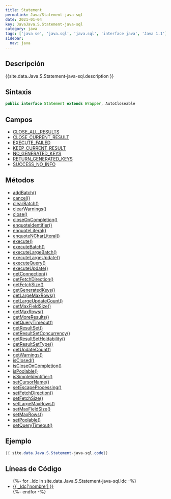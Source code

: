 ```yaml
---
title: Statement
permalink: Java/Statement-java-sql
date: 2021-01-04
key: JavaJava.S.Statement-java-sql
category: java
tags: ['java se', 'java.sql', 'java.sql', 'interface java', 'Java 1.1']
sidebar: 
  nav: java
---
```


## Descripción
{{site.data.Java.S.Statement-java-sql.description }}

## Sintaxis
~~~java
public interface Statement extends Wrapper, AutoCloseable
~~~

## Campos
* [CLOSE_ALL_RESULTS](/Java/Statement-java-sql/CLOSE_ALL_RESULTS)
* [CLOSE_CURRENT_RESULT](/Java/Statement-java-sql/CLOSE_CURRENT_RESULT)
* [EXECUTE_FAILED](/Java/Statement-java-sql/EXECUTE_FAILED)
* [KEEP_CURRENT_RESULT](/Java/Statement-java-sql/KEEP_CURRENT_RESULT)
* [NO_GENERATED_KEYS](/Java/Statement-java-sql/NO_GENERATED_KEYS)
* [RETURN_GENERATED_KEYS](/Java/Statement-java-sql/RETURN_GENERATED_KEYS)
* [SUCCESS_NO_INFO](/Java/Statement-java-sql/SUCCESS_NO_INFO)

## Métodos
* [addBatch()](/Java/Statement-java-sql/addBatch)
* [cancel()](/Java/Statement-java-sql/cancel)
* [clearBatch()](/Java/Statement-java-sql/clearBatch)
* [clearWarnings()](/Java/Statement-java-sql/clearWarnings)
* [close()](/Java/Statement-java-sql/close)
* [closeOnCompletion()](/Java/Statement-java-sql/closeOnCompletion)
* [enquoteIdentifier()](/Java/Statement-java-sql/enquoteIdentifier)
* [enquoteLiteral()](/Java/Statement-java-sql/enquoteLiteral)
* [enquoteNCharLiteral()](/Java/Statement-java-sql/enquoteNCharLiteral)
* [execute()](/Java/Statement-java-sql/execute)
* [executeBatch()](/Java/Statement-java-sql/executeBatch)
* [executeLargeBatch()](/Java/Statement-java-sql/executeLargeBatch)
* [executeLargeUpdate()](/Java/Statement-java-sql/executeLargeUpdate)
* [executeQuery()](/Java/Statement-java-sql/executeQuery)
* [executeUpdate()](/Java/Statement-java-sql/executeUpdate)
* [getConnection()](/Java/Statement-java-sql/getConnection)
* [getFetchDirection()](/Java/Statement-java-sql/getFetchDirection)
* [getFetchSize()](/Java/Statement-java-sql/getFetchSize)
* [getGeneratedKeys()](/Java/Statement-java-sql/getGeneratedKeys)
* [getLargeMaxRows()](/Java/Statement-java-sql/getLargeMaxRows)
* [getLargeUpdateCount()](/Java/Statement-java-sql/getLargeUpdateCount)
* [getMaxFieldSize()](/Java/Statement-java-sql/getMaxFieldSize)
* [getMaxRows()](/Java/Statement-java-sql/getMaxRows)
* [getMoreResults()](/Java/Statement-java-sql/getMoreResults)
* [getQueryTimeout()](/Java/Statement-java-sql/getQueryTimeout)
* [getResultSet()](/Java/Statement-java-sql/getResultSet)
* [getResultSetConcurrency()](/Java/Statement-java-sql/getResultSetConcurrency)
* [getResultSetHoldability()](/Java/Statement-java-sql/getResultSetHoldability)
* [getResultSetType()](/Java/Statement-java-sql/getResultSetType)
* [getUpdateCount()](/Java/Statement-java-sql/getUpdateCount)
* [getWarnings()](/Java/Statement-java-sql/getWarnings)
* [isClosed()](/Java/Statement-java-sql/isClosed)
* [isCloseOnCompletion()](/Java/Statement-java-sql/isCloseOnCompletion)
* [isPoolable()](/Java/Statement-java-sql/isPoolable)
* [isSimpleIdentifier()](/Java/Statement-java-sql/isSimpleIdentifier)
* [setCursorName()](/Java/Statement-java-sql/setCursorName)
* [setEscapeProcessing()](/Java/Statement-java-sql/setEscapeProcessing)
* [setFetchDirection()](/Java/Statement-java-sql/setFetchDirection)
* [setFetchSize()](/Java/Statement-java-sql/setFetchSize)
* [setLargeMaxRows()](/Java/Statement-java-sql/setLargeMaxRows)
* [setMaxFieldSize()](/Java/Statement-java-sql/setMaxFieldSize)
* [setMaxRows()](/Java/Statement-java-sql/setMaxRows)
* [setPoolable()](/Java/Statement-java-sql/setPoolable)
* [setQueryTimeout()](/Java/Statement-java-sql/setQueryTimeout)

## Ejemplo
~~~java
{{ site.data.Java.S.Statement-java-sql.code}}
~~~

## Líneas de Código
<ul>
{%- for _ldc in site.data.Java.S.Statement-java-sql.ldc -%}
   <li>
       <a href="{{_ldc['url'] }}">{{ _ldc['nombre'] }}</a>
   </li>
{%- endfor -%}
</ul>
